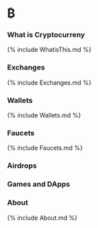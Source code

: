 # ₿  
### What is Cryptocurreny

{% include WhatisThis.md %}

### Exchanges

{% include Exchanges.md %}

### Wallets

{% include Wallets.md %}

### Faucets

{% include Faucets.md %}

### Airdrops

### Games and DApps

### About

{% include About.md %}
